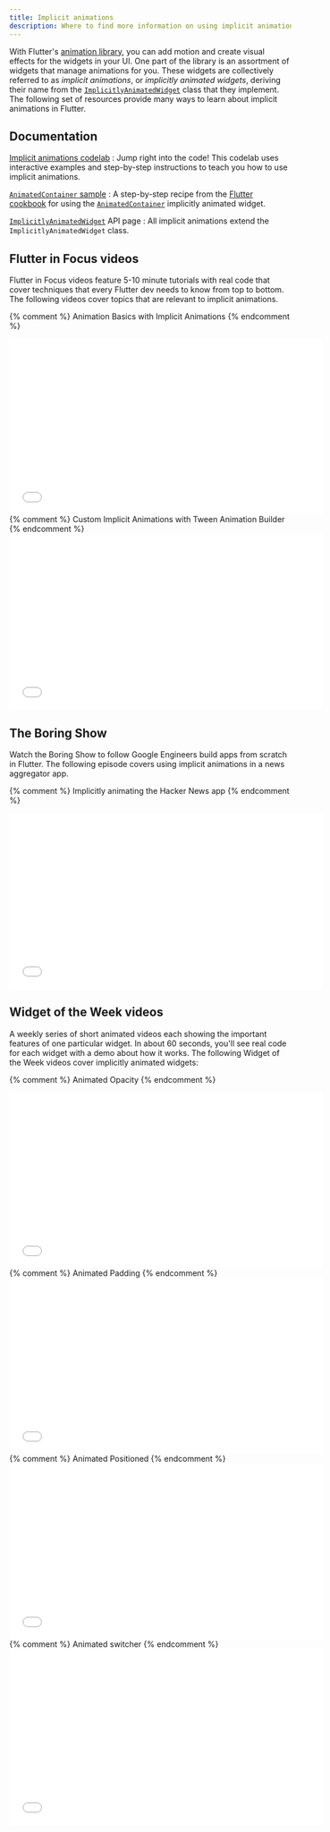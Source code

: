 ```yaml
---
title: Implicit animations
description: Where to find more information on using implicit animations in Flutter.
---
```


With Flutter's [animation library][],
you can add motion and create visual effects
for the widgets in your UI.
One part of the library is an assortment of widgets
that manage animations for you.
These widgets are collectively referred to as _implicit animations_,
or _implicitly animated widgets_, deriving their name from the
[`ImplicitlyAnimatedWidget`][] class that they implement.
The following set of resources provide many ways to learn
about implicit animations in Flutter.

## Documentation
[Implicit animations codelab][]
: Jump right into the code!
  This codelab uses interactive examples
  and step-by-step instructions to teach you
  how to use implicit animations.

[`AnimatedContainer` sample][]
: A step-by-step recipe from the [Flutter cookbook][]
  for using the [`AnimatedContainer`][]
  implicitly animated widget.

[`ImplicitlyAnimatedWidget`][] API page
: All implicit animations extend the `ImplicitlyAnimatedWidget` class.

## Flutter in Focus videos

Flutter in Focus videos feature 5-10 minute tutorials
with real code that cover techniques
that every Flutter dev needs to know from top to bottom.
The following videos cover topics
that are relevant to implicit animations.

{% comment %} Animation Basics with Implicit Animations {% endcomment %}

<iframe width="560" height="315" src="{{site.youtube-site}}/embed/IVTjpW3W33s" frameborder="0" allow="accelerometer; autoplay; encrypted-media; gyroscope; picture-in-picture" allowfullscreen></iframe>
{% comment %} Custom Implicit Animations with Tween Animation Builder {% endcomment %}
<iframe width="560" height="315" src="{{site.youtube-site}}/embed/6KiPEqzJIKQ" frameborder="0" allow="accelerometer; autoplay; encrypted-media; gyroscope; picture-in-picture" allowfullscreen></iframe>

## The Boring Show

Watch the Boring Show to follow Google Engineers build apps
from scratch in Flutter. The following episode covers
using implicit animations in a news aggregator app.

{% comment %} Implicitly animating the Hacker News app {% endcomment %}

<iframe width="560" height="315" src="{{site.youtube-site}}/embed/8ehlWchLVlQ" frameborder="0" allow="accelerometer; autoplay; encrypted-media; gyroscope; picture-in-picture" allowfullscreen></iframe>

## Widget of the Week videos
A weekly series of short animated videos each showing
the important features of one particular widget.
In about 60 seconds, you'll see real code for each
widget with a demo about how it works.
The following Widget of the Week videos cover
implicitly animated widgets:

{% comment %} Animated Opacity {% endcomment %}
<iframe width="560" height="315" src="{{site.youtube-site}}/embed/QZAvjqOqiLY" frameborder="0" allow="accelerometer; autoplay; encrypted-media; gyroscope; picture-in-picture" allowfullscreen></iframe>
{% comment %} Animated Padding {% endcomment %}
<iframe width="560" height="315" src="{{site.youtube-site}}/embed/PY2m0fhGNz4" frameborder="0" allow="accelerometer; autoplay; encrypted-media; gyroscope; picture-in-picture" allowfullscreen></iframe>
{% comment %} Animated Positioned {% endcomment %}
<iframe width="560" height="315" src="{{site.youtube-site}}/embed/hC3s2YdtWt8" frameborder="0" allow="accelerometer; autoplay; encrypted-media; gyroscope; picture-in-picture" allowfullscreen></iframe>
{% comment %} Animated switcher {% endcomment %}
<iframe width="560" height="315" src="{{site.youtube-site}}/embed/2W7POjFb88g" frameborder="0" allow="accelerometer; autoplay; encrypted-media; gyroscope; picture-in-picture" allowfullscreen></iframe>


[`AnimatedContainer` sample]: /docs/cookbook/animation/animated-container
[`AnimatedContainer`]: {{site.api}}/flutter/widgets/AnimatedContainer-class.html
[animation library]: {{site.api}}/flutter/animation/animation-library.html
[Flutter cookbook]: /docs/cookbook
[Implicit animations codelab]: /docs/codelabs/implicit-animations
[`ImplicitlyAnimatedWidget`]: {{site.api}}/flutter/widgets/ImplicitlyAnimatedWidget-class.html
